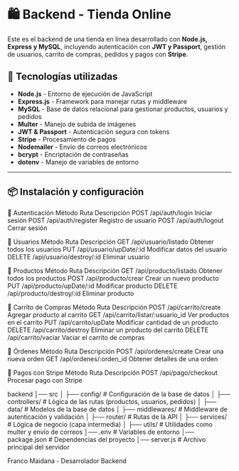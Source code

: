 # 🛍 Backend - Tienda Online

Este es el backend de una tienda en línea desarrollado con **Node.js, Express y MySQL**, incluyendo autenticación con **JWT y Passport**, gestión de usuarios, carrito de compras, pedidos y pagos con **Stripe**.

## 🚀 Tecnologías utilizadas

- **Node.js** - Entorno de ejecución de JavaScript
- **Express.js** - Framework para manejar rutas y middleware
- **MySQL** - Base de datos relacional para gestionar productos, usuarios y pedidos
- **Multer** - Manejo de subida de imágenes
- **JWT & Passport** - Autenticación segura con tokens
- **Stripe** - Procesamiento de pagos
- **Nodemailer** - Envío de correos electrónicos
- **bcrypt** - Encriptación de contraseñas
- **dotenv** - Manejo de variables de entorno

---

## 📦 Instalación y configuración

📌 Autenticación
Método	Ruta	Descripción
POST	/api/auth/login	Iniciar sesión
POST	/api/auth/register	Registro de usuario
POST	/api/auth/logout	Cerrar sesión

📌 Usuarios
Método	Ruta	Descripción
GET	/api/usuario/listado	Obtener todos los usuarios
PUT	/api/usuario/upDate/:id	Modificar datos del usuario
DELETE	/api/usuario/destroy/:id	Eliminar usuario

📌 Productos
Método	Ruta	Descripción
GET	/api/producto/listado	Obtener todos los productos
POST	/api/producto/crear	Crear un nuevo producto
PUT	/api/producto/upDate/:id	Modificar producto
DELETE	/api/producto/destroy/:id	Eliminar producto

📌 Carrito de Compras
Método	Ruta	Descripción
POST	/api/carrito/create	Agregar producto al carrito
GET	/api/carrito/listar/:usuario_id	Ver productos en el carrito
PUT	/api/carrito/upDate	Modificar cantidad de un producto
DELETE	/api/carrito/destroy	Eliminar un producto del carrito
DELETE	/api/carrito/vaciar	Vaciar el carrito de compras

📌 Órdenes
Método	Ruta	Descripción
POST	/api/ordenes/create	Crear una nueva orden
GET	/api/ordenes/:orden_id	Obtener detalles de una orden

📌 Pagos con Stripe
Método	Ruta	Descripción
POST	/api/pago/checkout	Procesar pago con Stripe

backend
│── src
│   ├── config/         # Configuración de la base de datos
│   ├── controllers/    # Lógica de las rutas (productos, usuarios, pedidos)
│   ├── data/           # Modelos de la base de datos
│   ├── middlewares/    # Middleware de autenticación y validación
│   ├── router/         # Rutas de la API
│   ├── services/       # Lógica de negocio (capa intermedia)
│   ├── utils/          # Utilidades como multer y envío de correos
│── .env                # Variables de entorno
│── package.json        # Dependencias del proyecto
│── server.js           # Archivo principal del servidor


Franco Maidana - Desarrolador Backend